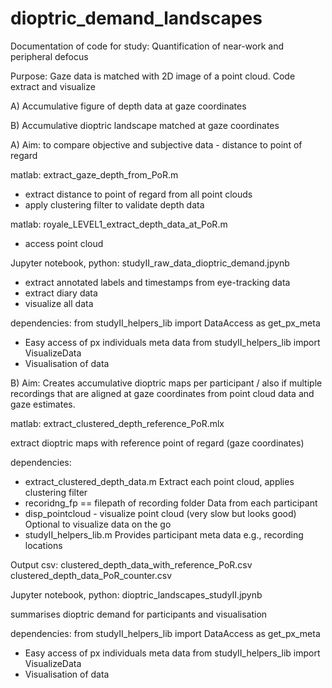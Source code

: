 # dioptric_demand_landscapes

Documentation of code for study: Quantification of near-work and peripheral defocus 

Purpose: Gaze data is matched with 2D image of a point cloud. Code extract and visualize

A)	Accumulative figure of depth data at gaze coordinates

B)	Accumulative dioptric landscape matched at gaze coordinates


A) Aim: to compare objective and subjective data - distance to point of regard

matlab: extract_gaze_depth_from_PoR.m
-	extract distance to point of regard from all point clouds
- apply clustering filter to validate depth data

matlab: royale_LEVEL1_extract_depth_data_at_PoR.m
- access point cloud

Jupyter notebook, python: studyII_raw_data_dioptric_demand.jpynb 

-	extract annotated labels and timestamps from eye-tracking data
-	extract diary data 
-	visualize all data 

dependencies:
from studyII_helpers_lib import DataAccess as get_px_meta
-	Easy access of px individuals meta data 
from studyII_helpers_lib import VisualizeData
-	Visualisation of data 

B)  Aim: Creates accumulative dioptric maps per participant / also if multiple recordings that are aligned at gaze coordinates from point cloud data and gaze estimates.  

matlab: extract_clustered_depth_reference_PoR.mlx 

extract dioptric maps with reference point of regard (gaze coordinates)

dependencies:
- extract_clustered_depth_data.m
Extract each point cloud, applies clustering filter
- recoridng_fp == filepath of recording folder 
Data from each participant 
- disp_pointcloud - visualize point cloud (very slow but looks good) 
Optional to visualize data on the go 
- studyII_helpers_lib.m
Provides participant meta data e.g., recording locations

Output csv: 
clustered_depth_data_with_reference_PoR.csv
clustered_depth_data_PoR_counter.csv

Jupyter notebook, python: dioptric_landscapes_studyII.jpynb 

summarises dioptric demand for participants
and visualisation 

dependencies:
from studyII_helpers_lib import DataAccess as get_px_meta
-	Easy access of px individuals meta data 
from studyII_helpers_lib import VisualizeData
-	Visualisation of data 

